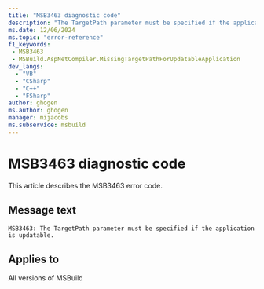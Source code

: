 ```yaml
---
title: "MSB3463 diagnostic code"
description: "The TargetPath parameter must be specified if the application is updatable."
ms.date: 12/06/2024
ms.topic: "error-reference"
f1_keywords:
 - MSB3463
 - MSBuild.AspNetCompiler.MissingTargetPathForUpdatableApplication
dev_langs:
  - "VB"
  - "CSharp"
  - "C++"
  - "FSharp"
author: ghogen
ms.author: ghogen
manager: mijacobs
ms.subservice: msbuild
---
```


# MSB3463 diagnostic code

<!-- :::ErrorDefinitionDescription::: -->
<!-- :::editable-content name="introDescription"::: -->
This article describes the MSB3463 error code.
<!-- :::editable-content-end::: -->

## Message text

```output
MSB3463: The TargetPath parameter must be specified if the application is updatable.
```

<!-- :::editable-content name="postOutputDescription"::: -->
<!--
{StrBegin="MSB3463: "}
-->
<!-- :::editable-content-end::: -->
<!-- :::ErrorDefinitionDescription-end::: -->

## Applies to

All versions of MSBuild
